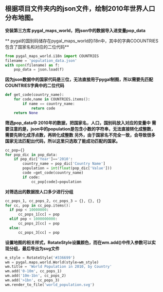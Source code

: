 ## 根据项目文件夹内的json文件，绘制2010年世界人口分布地图。
**安装第三方库 pygal_maps_world，把json中的数据导入进变量pop_data**

** pygal的国别码储存在pygal_maps_world的i18n中，其中的字典COOUNTRIES 包含了国家名和对应的二位代码**
```python
from pygal_maps_world.i18n import COUNTRIES
filename = 'population_data.json'
with open(filename) as f:
    pop_data = json.load(f)
```
**因为json数据中的国家代码是三位，无法直接用于pygal制图，所以需要先匹配COUNTRIES字典中的二位代码**
```python
def get_code(country_name):
    for code,name in COUNTRIES.items():
        if name == country_name:
            return code
    return None
```

**筛选pop_data中 2010年的数据，把国家名，人口，国别码放入对应的变量中**
**需要注意的是，json中的population是包含小数的字符串，无法直接转化成整数，需要先转化成浮点数，再转化成整数**
**另外，由于国家名不完全一致，会导致很多国家无法匹配出代码，所以这里只选取了能成功匹配的国家。**

```python
cc_pop={}
for pop_dic in pop_data:
    if pop_dic['Year']=='2010':
        country_name = pop_dic['Country Name']
        population = int(float(pop_dic['Value']))
        code =get_code(country_name)
        if code:
            cc_pop[code]=population
  ```
 **对筛选出的数据按人口多少进行分组** 
  ```python
  cc_pops_1, cc_pops_2, cc_pops_3 = {}, {}, {}
for cc, pop in cc_pop.items():
    if pop < 10000000:
        cc_pops_1[cc] = pop
    elif pop < 1000000000:
        cc_pops_2[cc] = pop
    else:
        cc_pops_3[cc] = pop
```
**设置地图的相关样式，RotateStyle设置颜色，而在wm.add()中传入参数可以实现分组，最后导出为svg文件**
```python
m_style = RotateStyle('#336699')
wm = pygal.maps.world.World(style=wm_style)
wm.title = 'World Population in 2010, by Country'
wm.add('0-10m', cc_pops_1)
wm.add('10m-1bn', cc_pops_2)
wm.add('>1bn', cc_pops_3)
wm.render_to_file('world_population.svg')
```
